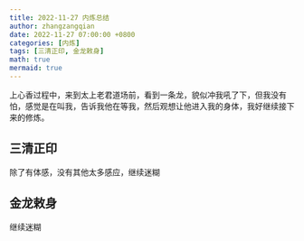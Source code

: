 ```yaml
---
title: 2022-11-27 内炼总结
author: zhangzangqian
date: 2022-11-27 07:00:00 +0800
categories: [内炼]
tags: [三清正印, 金龙敕身]
math: true
mermaid: true
---
```


上心香过程中，来到太上老君道场前，看到一条龙，貌似冲我吼了下，但我没有怕，感觉是在叫我，告诉我他在等我，然后观想让他进入我的身体，我好继续接下来的修炼。

## 三清正印

除了有体感，没有其他太多感应，继续迷糊

## 金龙敕身

继续迷糊
